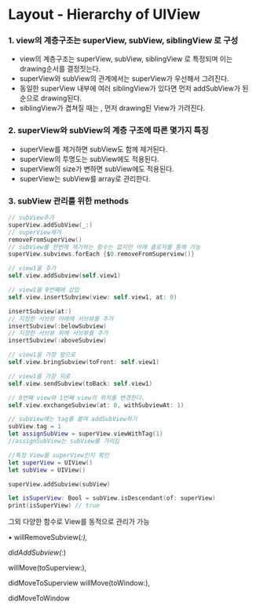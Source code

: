 # Layout - Hierarchy of UIView


### 1. view의 계층구조는 superView, subView, siblingView 로 구성

- view의 계층구조는 superView, subView, siblingView 로 특정되며 이는 drawing순서를 결정짓는다.
- superView와 subView의 관계에서는 superView가 우선해서 그려진다.
- 동일한 superView 내부에 여러 siblingView가 있다면 먼저 addSubView가 된 순으로 drawing된다.
- siblingView가 겹쳐질 때는 , 먼저 drawing된 View가 가려진다.


### 2. superView와 subView의 계층 구조에 따른 몇가지 특징

- superView를 제거하면 subView도 함께 제거된다.
- superView의 투명도는 subView에도 적용된다.
- superView의 size가 변하면 subView에도 적용된다.
- superView는 subView를 array로 관리한다.

### 3. **subView 관리를 위한 methods**

```swift
// subView추가
superView.addSubView(_:)
// superView제거
removeFromSuperView()
// subView를 한번에 제거하는 함수는 없지만 아래 클로저를 통해 가능
superView.subviews.forEach {$0.removeFromSuperview()}

// view1을 추가
self.view.addSubview(self.view1)

// view1을 0번째에 삽입
self.view.insertSubview(view: self.view1, at: 0)

insertSubview(at:)
// 지정한 서브뷰 아래에 서브뷰를 추가
insertSubview(:belowSubview) 
// 지정한 서브뷰 위에 서브뷰를 추가
insertSubview(:aboveSubview)

// view1을 가장 앞으로
self.view.bringSubview(toFront: self.view1)

// view1을 가장 뒤로
self.view.sendSubview(toBack: self.view1)

// 0번째 view와 1번째 view의 위치를 변경한다.
self.view.exchangeSubview(at: 0, withSubviewAt: 1)

// subView에는 tag를 붙여 addSubView하기
subView.tag = 1
let assignSubView = superView.viewWithTag(1) 
//assignSubView는 subView를 가리킴

//특정 View를 superView인지 확인
let superView = UIView()
let subView = UIView()

superView.addSubview(subView)

let isSuperView: Bool = subView.isDescendant(of: superView)
print(isSuperView) // true
```

그외 다양한 함수로 View를 동적으로 관리가 가능

• willRemoveSubview(*:),* 

*didAddSubview(*:) 

willMove(toSuperview:), 

didMoveToSuperview willMove(toWindow:),

didMoveToWindow
